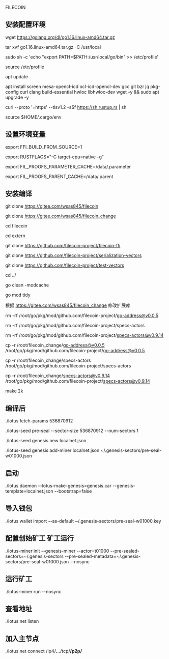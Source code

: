 FILECOIN


## 安装配置环境

wget https://golang.org/dl/go1.16.linux-amd64.tar.gz

tar xvf go1.16.linux-amd64.tar.gz  -C  /usr/local

sudo sh -c 'echo "export PATH=$PATH:/usr/local/go/bin" >> /etc/profile'

source /etc/profile

apt update

apt install screen mesa-opencl-icd ocl-icd-opencl-dev gcc git bzr jq pkg-config curl clang build-essential hwloc libhwloc-dev wget -y && sudo apt upgrade -y


curl --proto '=https' --tlsv1.2 -sSf https://sh.rustup.rs | sh

source $HOME/.cargo/env


## 设置环境变量

export FFI_BUILD_FROM_SOURCE=1 

export RUSTFLAGS="-C target-cpu=native -g"

export FIL_PROOFS_PARAMETER_CACHE=/data/.parameter 

export FIL_PROOFS_PARENT_CACHE=/data/.parent

## 安装编译

git clone https://gitee.com/wsas845/filecoin

git clone https://gitee.com/wsas845/filecoin_change

cd filecoin

cd extern 

git clone https://github.com/filecoin-project/filecoin-ffi

git clone https://github.com/filecoin-project/serialization-vectors

git clone https://github.com/filecoin-project/test-vectors

cd ../

go clean -modcache

go mod tidy  

根据 https://gitee.com/wsas845/filecoin_change 修改扩展库

rm -rf /root/go/pkg/mod/github.com/filecoin-project/go-address@v0.0.5

rm -rf /root/go/pkg/mod/github.com/filecoin-project/specs-actors

rm -rf /root/go/pkg/mod/github.com/filecoin-project/specs-actors@v0.9.14

cp -r /root/filecoin_change/go-address@v0.0.5 /root/go/pkg/mod/github.com/filecoin-project/go-address@v0.0.5

cp -r /root/filecoin_change/specs-actors /root/go/pkg/mod/github.com/filecoin-project/specs-actors

cp -r /root/filecoin_change/specs-actors@v0.9.14 /root/go/pkg/mod/github.com/filecoin-project/specs-actors@v0.9.14

make 2k


## 编译后

./lotus fetch-params 536870912

./lotus-seed pre-seal --sector-size 536870912 --num-sectors 1

./lotus-seed genesis new localnet.json 

./lotus-seed genesis add-miner localnet.json ~/.genesis-sectors/pre-seal-w01000.json


## 启动

./lotus daemon --lotus-make-genesis=genesis.car --genesis-template=localnet.json --bootstrap=false


## 导入钱包

./lotus wallet import --as-default ~/.genesis-sectors/pre-seal-w01000.key


## 配置创始矿工 矿工运行

./lotus-miner init --genesis-miner --actor=t01000 --pre-sealed-sectors=~/.genesis-sectors --pre-sealed-metadata=~/.genesis-sectors/pre-seal-w01000.json --nosync


## 运行矿工

./lotus-miner run --nosync


## 查看地址

./lotus net listen

## 加入主节点

./lotus net connect /ip4/***.***.***.***/tcp/****/p2p/****
